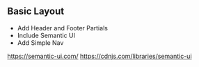 ## Basic Layout
* Add Header and Footer Partials
* Include Semantic UI
* Add Simple Nav

https://semantic-ui.com/
https://cdnjs.com/libraries/semantic-ui
